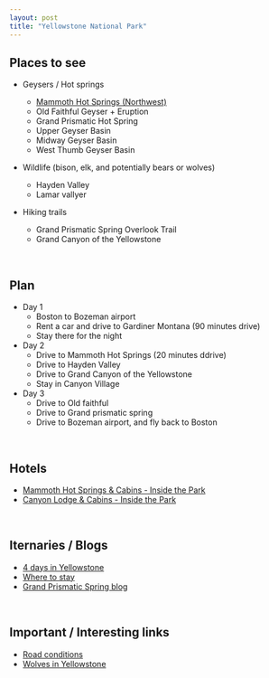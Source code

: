 ```yaml
---
layout: post
title: "Yellowstone National Park"
---
```


Places to see
---
 - Geysers / Hot springs
    - [Mammoth Hot Springs (Northwest)](https://fullsuitcase.com/mammoth-hot-springs-yellowstone/)
    - Old Faithful Geyser + Eruption
    - Grand Prismatic Hot Spring
    - Upper Geyser Basin
    - Midway Geyser Basin
    - West Thumb Geyser Basin

 - Wildlife (bison, elk, and potentially bears or wolves)
    - Hayden Valley
    - Lamar vallyer

 - Hiking trails
    - Grand Prismatic Spring Overlook Trail
    - Grand Canyon of the Yellowstone

<br>

Plan
---
 - Day 1
    - Boston to Bozeman airport
    - Rent a car and drive to Gardiner Montana (90 minutes drive)
    - Stay there for the night
 - Day 2
    - Drive to Mammoth Hot Springs (20 minutes ddrive)
    - Drive to Hayden Valley
    - Drive to Grand Canyon of the Yellowstone
    - Stay in Canyon Village
 - Day 3
    - Drive to Old faithful
    - Drive to Grand prismatic spring
    - Drive to Bozeman airport, and fly back to Boston

<br>

Hotels
---
- [Mammoth Hot Springs & Cabins - Inside the Park](https://www.expedia.com/Yellowstone-National-Park-Hotels-Mammoth-Hot-Springs-Cabins-Inside-The-Park.h9675499.Hotel-Information?referrerId=HOT.HIS.Share.Landed.Copy_Link)
- [Canyon Lodge & Cabins - Inside the Park](https://www.expedia.com/Yellowstone-National-Park-Hotels-Canyon-Lodge-Cabins-Inside-The-Park.h9682951.Hotel-Information?referrerId=HOT.HIS.Share.Landed.Copy_Link)

<br>

Iternaries / Blogs
---
- [4 days in Yellowstone](https://wheatlesswanderlust.com/4-days-in-yellowstone-itinerary/)
- [Where to stay](https://wheatlesswanderlust.com/where-to-stay-yellowstone-national-park/)
 - [Grand Prismatic Spring blog](https://fullsuitcase.com/grand-prismatic-spring-yellowstone/)

<br>

Important / Interesting links
---
 - [Road conditions](https://www.nps.gov/yell/planyourvisit/parkroads.htm) 
 - [Wolves in Yellowstone](https://www.nps.gov/yell/learn/nature/wolves.htm)